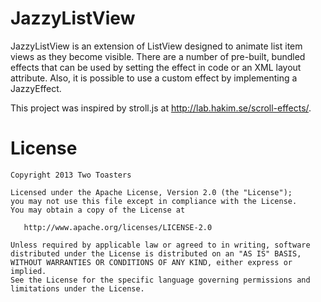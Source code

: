JazzyListView
=================

JazzyListView is an extension of ListView designed to animate list item views as
they become visible. There are a number of pre-built, bundled effects that can be used
by setting the effect in code or an XML layout attribute. Also, it is possible to use a
custom effect by implementing a JazzyEffect.

This project was inspired by stroll.js at <http://lab.hakim.se/scroll-effects/>.

License
=======

    Copyright 2013 Two Toasters

    Licensed under the Apache License, Version 2.0 (the "License");
    you may not use this file except in compliance with the License.
    You may obtain a copy of the License at

       http://www.apache.org/licenses/LICENSE-2.0

    Unless required by applicable law or agreed to in writing, software
    distributed under the License is distributed on an "AS IS" BASIS,
    WITHOUT WARRANTIES OR CONDITIONS OF ANY KIND, either express or implied.
    See the License for the specific language governing permissions and
    limitations under the License.
